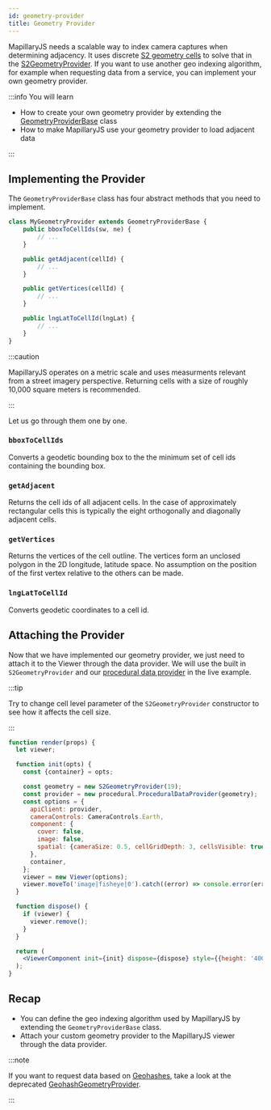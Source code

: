 ```yaml
---
id: geometry-provider
title: Geometry Provider
---
```


MapillaryJS needs a scalable way to index camera captures when determining adjacency. It uses discrete [S2 geometry cells](https://s2geometry.io/) to solve that in the [S2GeometryProvider](/api/classes/api.s2geometryprovider). If you want to use another geo indexing algorithm, for example when requesting data from a service, you can implement your own geometry provider.

:::info You will learn

- How to create your own geometry provider by extending the [GeometryProviderBase](/api/classes/api.geometryproviderbase) class
- How to make MapillaryJS use your geometry provider to load adjacent data

:::

## Implementing the Provider

The `GeometryProviderBase` class has four abstract methods that you need to implement.

```js
class MyGeometryProvider extends GeometryProviderBase {
    public bboxToCellIds(sw, ne) {
        // ...
    }

    public getAdjacent(cellId) {
        // ...
    }

    public getVertices(cellId) {
        // ...
    }

    public lngLatToCellId(lngLat) {
        // ...
    }
}
```

:::caution

MapillaryJS operates on a metric scale and uses measurments relevant from a street imagery perspective. Returning cells with a size of roughly 10,000 square meters is recommended.

:::

Let us go through them one by one.

### `bboxToCellIds`

Converts a geodetic bounding box to the the minimum set of cell ids containing the bounding box.

### `getAdjacent`

Returns the cell ids of all adjacent cells. In the case of approximately rectangular cells this is typically the eight orthogonally and diagonally adjacent cells.

### `getVertices`

Returns the vertices of the cell outline. The vertices form an unclosed polygon in the 2D longitude, latitude space. No assumption on the position of the first vertex relative to the others can be made.

### `lngLatToCellId`

Converts geodetic coordinates to a cell id.

## Attaching the Provider

Now that we have implemented our geometry provider, we just need to attach it to the Viewer through the data provider. We will use the built in `S2GeometryProvider` and our [procedural data provider](/docs/extension/procedural-data-provider) in the live example.

:::tip

Try to change cell level parameter of the `S2GeometryProvider` constructor to see how it affects the cell size.

:::

```jsx live
function render(props) {
  let viewer;

  function init(opts) {
    const {container} = opts;

    const geometry = new S2GeometryProvider(19);
    const provider = new procedural.ProceduralDataProvider(geometry);
    const options = {
      apiClient: provider,
      cameraControls: CameraControls.Earth,
      component: {
        cover: false,
        image: false,
        spatial: {cameraSize: 0.5, cellGridDepth: 3, cellsVisible: true},
      },
      container,
    };
    viewer = new Viewer(options);
    viewer.moveTo('image|fisheye|0').catch((error) => console.error(error));
  }

  function dispose() {
    if (viewer) {
      viewer.remove();
    }
  }

  return (
    <ViewerComponent init={init} dispose={dispose} style={{height: '400px'}} />
  );
}
```

## Recap

- You can define the geo indexing algorithm used by MapillaryJS by extending the `GeometryProviderBase` class.
- Attach your custom geometry provider to the MapillaryJS viewer through the data provider.

:::note

If you want to request data based on [Geohashes](https://en.wikipedia.org/wiki/Geohash), take a look at the deprecated [GeohashGeometryProvider](https://github.com/mapillary/mapillary-js/blob/56c751a0/src/api/GeohashGeometryProvider.ts).

:::
